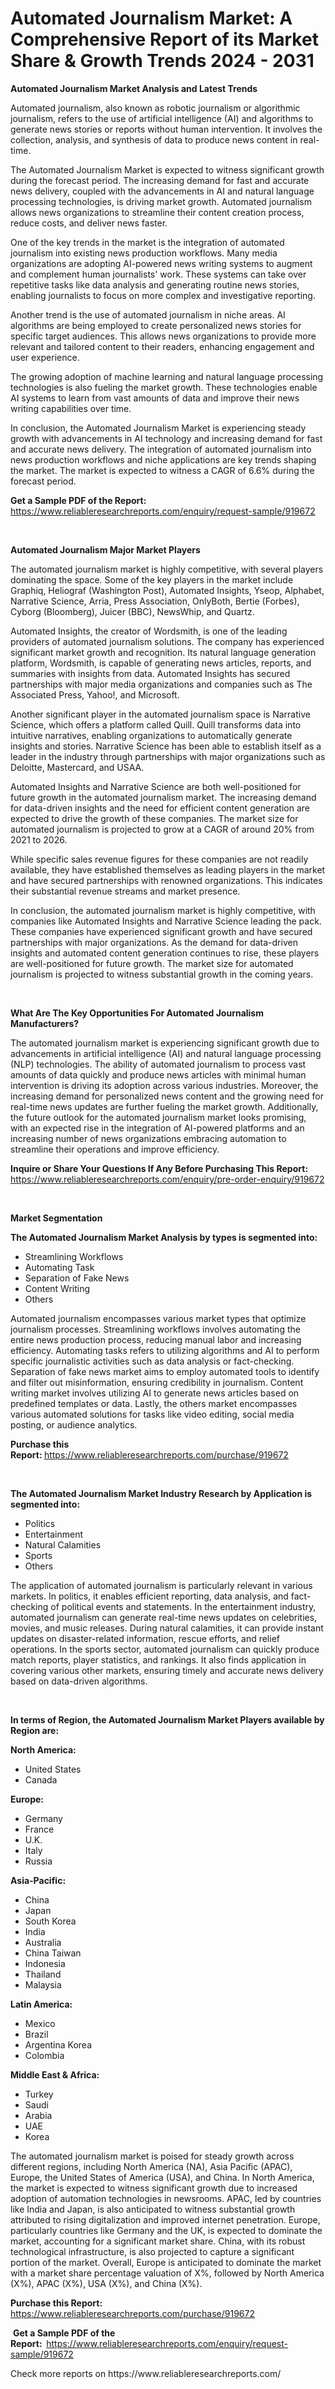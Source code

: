 <p><h1>Automated Journalism Market: A Comprehensive Report of its Market Share & Growth Trends 2024 - 2031</h1></p><p><strong>Automated Journalism Market Analysis and Latest Trends</strong></p>
<p><p>Automated journalism, also known as robotic journalism or algorithmic journalism, refers to the use of artificial intelligence (AI) and algorithms to generate news stories or reports without human intervention. It involves the collection, analysis, and synthesis of data to produce news content in real-time.</p><p>The Automated Journalism Market is expected to witness significant growth during the forecast period. The increasing demand for fast and accurate news delivery, coupled with the advancements in AI and natural language processing technologies, is driving market growth. Automated journalism allows news organizations to streamline their content creation process, reduce costs, and deliver news faster.</p><p>One of the key trends in the market is the integration of automated journalism into existing news production workflows. Many media organizations are adopting AI-powered news writing systems to augment and complement human journalists' work. These systems can take over repetitive tasks like data analysis and generating routine news stories, enabling journalists to focus on more complex and investigative reporting.</p><p>Another trend is the use of automated journalism in niche areas. AI algorithms are being employed to create personalized news stories for specific target audiences. This allows news organizations to provide more relevant and tailored content to their readers, enhancing engagement and user experience.</p><p>The growing adoption of machine learning and natural language processing technologies is also fueling the market growth. These technologies enable AI systems to learn from vast amounts of data and improve their news writing capabilities over time.</p><p>In conclusion, the Automated Journalism Market is experiencing steady growth with advancements in AI technology and increasing demand for fast and accurate news delivery. The integration of automated journalism into news production workflows and niche applications are key trends shaping the market. The market is expected to witness a CAGR of 6.6% during the forecast period.</p></p>
<p><strong>Get a Sample PDF of the Report:&nbsp;</strong> <a href="https://www.reliableresearchreports.com/enquiry/request-sample/919672">https://www.reliableresearchreports.com/enquiry/request-sample/919672</a></p>
<p>&nbsp;</p>
<p><strong>Automated Journalism Major Market Players</strong></p>
<p><p>The automated journalism market is highly competitive, with several players dominating the space. Some of the key players in the market include Graphiq, Heliograf (Washington Post), Automated Insights, Yseop, Alphabet, Narrative Science, Arria, Press Association, OnlyBoth, Bertie (Forbes), Cyborg (Bloomberg), Juicer (BBC), NewsWhip, and Quartz.</p><p>Automated Insights, the creator of Wordsmith, is one of the leading providers of automated journalism solutions. The company has experienced significant market growth and recognition. Its natural language generation platform, Wordsmith, is capable of generating news articles, reports, and summaries with insights from data. Automated Insights has secured partnerships with major media organizations and companies such as The Associated Press, Yahoo!, and Microsoft.</p><p>Another significant player in the automated journalism space is Narrative Science, which offers a platform called Quill. Quill transforms data into intuitive narratives, enabling organizations to automatically generate insights and stories. Narrative Science has been able to establish itself as a leader in the industry through partnerships with major organizations such as Deloitte, Mastercard, and USAA.</p><p>Automated Insights and Narrative Science are both well-positioned for future growth in the automated journalism market. The increasing demand for data-driven insights and the need for efficient content generation are expected to drive the growth of these companies. The market size for automated journalism is projected to grow at a CAGR of around 20% from 2021 to 2026.</p><p>While specific sales revenue figures for these companies are not readily available, they have established themselves as leading players in the market and have secured partnerships with renowned organizations. This indicates their substantial revenue streams and market presence.</p><p>In conclusion, the automated journalism market is highly competitive, with companies like Automated Insights and Narrative Science leading the pack. These companies have experienced significant growth and have secured partnerships with major organizations. As the demand for data-driven insights and automated content generation continues to rise, these players are well-positioned for future growth. The market size for automated journalism is projected to witness substantial growth in the coming years.</p></p>
<p>&nbsp;</p>
<p><strong>What Are The Key Opportunities For Automated Journalism Manufacturers?</strong></p>
<p><p>The automated journalism market is experiencing significant growth due to advancements in artificial intelligence (AI) and natural language processing (NLP) technologies. The ability of automated journalism to process vast amounts of data quickly and produce news articles with minimal human intervention is driving its adoption across various industries. Moreover, the increasing demand for personalized news content and the growing need for real-time news updates are further fueling the market growth. Additionally, the future outlook for the automated journalism market looks promising, with an expected rise in the integration of AI-powered platforms and an increasing number of news organizations embracing automation to streamline their operations and improve efficiency.</p></p>
<p><strong>Inquire or Share Your Questions If Any Before Purchasing This Report:</strong> <a href="https://www.reliableresearchreports.com/enquiry/pre-order-enquiry/919672">https://www.reliableresearchreports.com/enquiry/pre-order-enquiry/919672</a></p>
<p>&nbsp;</p>
<p><strong>Market Segmentation</strong></p>
<p><strong>The Automated Journalism Market Analysis by types is segmented into:</strong></p>
<p><ul><li>Streamlining Workflows</li><li>Automating Task</li><li>Separation of Fake News</li><li>Content Writing</li><li>Others</li></ul></p>
<p><p>Automated journalism encompasses various market types that optimize journalism processes. Streamlining workflows involves automating the entire news production process, reducing manual labor and increasing efficiency. Automating tasks refers to utilizing algorithms and AI to perform specific journalistic activities such as data analysis or fact-checking. Separation of fake news market aims to employ automated tools to identify and filter out misinformation, ensuring credibility in journalism. Content writing market involves utilizing AI to generate news articles based on predefined templates or data. Lastly, the others market encompasses various automated solutions for tasks like video editing, social media posting, or audience analytics.</p></p>
<p><strong>Purchase this Report:&nbsp;</strong><a href="https://www.reliableresearchreports.com/purchase/919672">https://www.reliableresearchreports.com/purchase/919672</a></p>
<p>&nbsp;</p>
<p><strong>The Automated Journalism Market Industry Research by Application is segmented into:</strong></p>
<p><ul><li>Politics</li><li>Entertainment</li><li>Natural Calamities</li><li>Sports</li><li>Others</li></ul></p>
<p><p>The application of automated journalism is particularly relevant in various markets. In politics, it enables efficient reporting, data analysis, and fact-checking of political events and statements. In the entertainment industry, automated journalism can generate real-time news updates on celebrities, movies, and music releases. During natural calamities, it can provide instant updates on disaster-related information, rescue efforts, and relief operations. In the sports sector, automated journalism can quickly produce match reports, player statistics, and rankings. It also finds application in covering various other markets, ensuring timely and accurate news delivery based on data-driven algorithms.</p></p>
<p>&nbsp;</p>
<p><strong>In terms of Region, the Automated Journalism Market Players available by Region are:</strong></p>
<p>
    <p> <strong> North America: </strong>
        <ul>
            <li>United States</li>
            <li>Canada</li>
        </ul>
        </p> 
    <p> <strong> Europe: </strong>
        <ul>
            <li>Germany</li>
            <li>France</li>
            <li>U.K.</li>
            <li>Italy</li>
            <li>Russia</li>
        </ul>
        </p> 
    <p> <strong> Asia-Pacific: </strong>
        <ul>
            <li>China</li>
            <li>Japan</li>
            <li>South Korea</li>
            <li>India</li>
            <li>Australia</li>
            <li>China Taiwan</li>
            <li>Indonesia</li>
            <li>Thailand</li>
            <li>Malaysia</li>
        </ul>
        </p> 
    <p> <strong> Latin America: </strong>
        <ul>
            <li>Mexico</li>
            <li>Brazil</li>
            <li>Argentina Korea</li>
            <li>Colombia</li>
        </ul>
        </p> 
    <p> <strong> Middle East & Africa: </strong>
        <ul>
            <li>Turkey</li>
            <li>Saudi</li>
            <li>Arabia</li>
            <li>UAE</li>
            <li>Korea</li>
        </ul>
    </p>
    </p>
<p><p>The automated journalism market is poised for steady growth across different regions, including North America (NA), Asia Pacific (APAC), Europe, the United States of America (USA), and China. In North America, the market is expected to witness significant growth due to increased adoption of automation technologies in newsrooms. APAC, led by countries like India and Japan, is also anticipated to witness substantial growth attributed to rising digitalization and improved internet penetration. Europe, particularly countries like Germany and the UK, is expected to dominate the market, accounting for a significant market share. China, with its robust technological infrastructure, is also projected to capture a significant portion of the market. Overall, Europe is anticipated to dominate the market with a market share percentage valuation of X%, followed by North America (X%), APAC (X%), USA (X%), and China (X%).</p></p>
<p><strong>Purchase this Report: </strong><a href="https://www.reliableresearchreports.com/purchase/919672">https://www.reliableresearchreports.com/purchase/919672</a></p>
<p>&nbsp;<strong>Get a Sample PDF of the Report:&nbsp;&nbsp;</strong><a href="https://www.reliableresearchreports.com/enquiry/request-sample/919672">https://www.reliableresearchreports.com/enquiry/request-sample/919672</a></p>
<p><strong></strong></p>
<p>Check more reports on https://www.reliableresearchreports.com/</p>